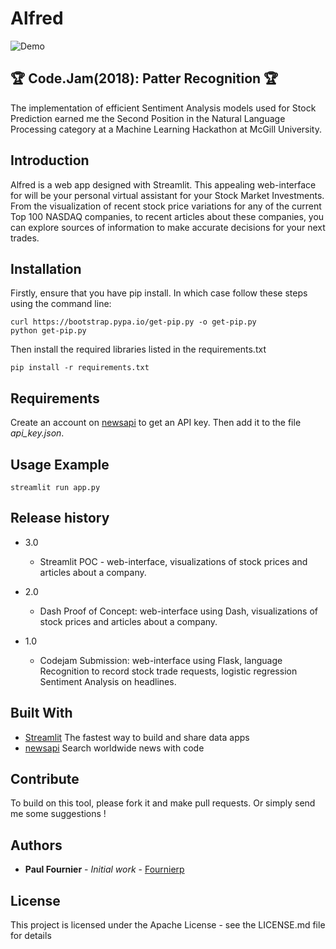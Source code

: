 # Alfred

![Demo](demo_video.gif)

## :trophy: Code.Jam(2018): Patter Recognition :trophy:

The implementation of efficient Sentiment Analysis models used for Stock Prediction earned me the Second Position in the Natural Language Processing category at a Machine Learning Hackathon at McGill University.

## Introduction

Alfred is a web app designed with Streamlit. This appealing web-interface for will be your personal virtual assistant for your Stock Market Investments. From the visualization of recent stock price variations for any of the current Top 100 NASDAQ companies, to recent articles about these companies, you can explore sources of information to make accurate decisions for your next trades.

## Installation

Firstly, ensure that you have pip install. In which case follow these steps using the command line:

```
curl https://bootstrap.pypa.io/get-pip.py -o get-pip.py
python get-pip.py
```

Then install the required libraries listed in the requirements.txt
```
pip install -r requirements.txt
```

## Requirements

Create an account on [newsapi](https://newsapi.org/) to get an API key. Then add it to the file *api_key.json*.

## Usage Example
```
streamlit run app.py
```

## Release history

* 3.0
   * Streamlit POC - web-interface, visualizations of stock prices and articles about a company.

* 2.0
    * Dash Proof of Concept: web-interface using Dash, visualizations of stock prices and articles about a company.

* 1.0
    * Codejam Submission: web-interface using Flask, language Recognition to record stock trade requests, logistic regression Sentiment Analysis on headlines.


## Built With

* [Streamlit](https://www.streamlit.io/) The fastest way to build and share data apps
* [newsapi](https://newsapi.org/) Search worldwide news with code

## Contribute

To build on this tool, please fork it and make pull requests. Or simply send me some suggestions !


## Authors

* **Paul Fournier** - *Initial work* - [Fournierp](https://github.com/Fournierp)


## License

This project is licensed under the Apache License - see the LICENSE.md file for details
